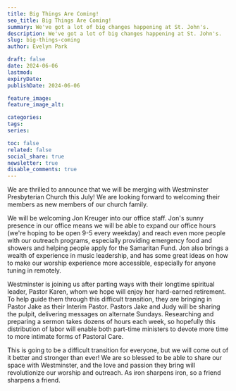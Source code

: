 ```yaml
---
title: Big Things Are Coming!
seo_title: Big Things Are Coming!
summary: We've got a lot of big changes happening at St. John's.
description: We've got a lot of big changes happening at St. John's.
slug: big-things-coming
author: Evelyn Park

draft: false
date: 2024-06-06
lastmod: 
expiryDate: 
publishDate: 2024-06-06

feature_image: 
feature_image_alt: 

categories:
tags:
series: 

toc: false
related: false
social_share: true
newsletter: true
disable_comments: true
---
```


We are thrilled to announce that we will be merging with Westminster Presbyterian Church this July! We are looking forward to welcoming their members as new members of our church family.

We will be welcoming Jon Kreuger into our office staff. Jon's sunny presence in our office means we will be able to expand our office hours (we're hoping to be open 9-5 every weekday) and reach even more people with our outreach programs, especially providing emergency food and showers and helping people apply for the Samaritan Fund. Jon also brings a wealth of experience in music leadership, and has some great ideas on how to make our worship experience more accessible, especially for anyone tuning in remotely.

Westminster is joining us after parting ways with their longtime spiritual leader, Pastor Karen, whom we hope will enjoy her hard-earned retirement. To help guide them through this difficult transition, they are bringing in Pastor Jake as their Interim Pastor. Pastors Jake and Judy will be sharing the pulpit, delivering messages on alternate Sundays. Researching and preparing a sermon takes dozens of hours each week, so hopefully this distribution of labor will enable both part-time ministers to devote more time to more intimate forms of Pastoral Care.

This is going to be a difficult transition for everyone, but we will come out of it better and stronger than ever! We are so blessed to be able to share our space with Westminster, and the love and passion they bring will revolutionize our worship and outreach. As iron sharpens iron, so a friend sharpens a friend.